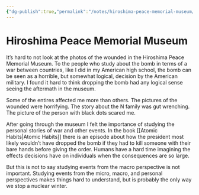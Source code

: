 ```yaml
---
{"dg-publish":true,"permalink":"/notes/hiroshima-peace-memorial-museum/","created":"2023-12-28T18:01:39.519+09:00","updated":"2023-12-28T18:17:05.482+09:00"}
---
```


# Hiroshima Peace Memorial Museum

It’s hard to not look at the photos of the wounded in the Hiroshima Peace Memorial Museum. To the people who study about the bomb in terms of a war between countries, like I did in my American high school, the bomb can be seen as a horrible, but somewhat logical, decision by the American military. I found it hard to think dropping the bomb had any logical sense seeing the aftermath in the museum.

Some of the entires affected me more than others. The pictures of the wounded were horrifying. The story about the N family was gut wrenching. The picture of the person with black dots scared me.

After going through the museum I felt the importance of studying the personal stories of war and other events. In the book [[Atomic Habits\|Atomic Habits]] there is an episode about how the president most likely wouldn’t have dropped the bomb if they had to kill someone with their bare hands before giving the order. Humans have a hard time imagining the effects decisions have on individuals when the consequences are so large.

But this is not to say studying events from the macro perspective is not important. Studying events from the micro, macro, and personal perspectives makes things hard to understand, but is probably the only way we stop a nuclear winter.